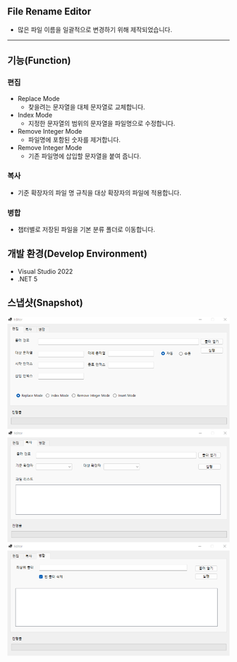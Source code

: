 ## File Rename Editor
* 많은 파일 이름을 일괄적으로 변경하기 위해 제작되었습니다.
  
<hr>

## 기능(Function)
### 편집
* Replace Mode
  * 찾을려는 문자열을 대체 문자열로 교체합니다.
* Index Mode
  * 지정한 문자열의 범위의 문자열을 파일명으로 수정합니다.
* Remove Integer Mode
  * 파일명에 포함된 숫자를 제거합니다.
* Remove Integer Mode
  * 기존 파일명에 삽입할 문자열을 붙여 줍니다.

### 복사
* 기준 확장자의 파일 명 규칙을 대상 확장자의 파일에 적용합니다. 

### 병합
* 챕터별로 저장된 파일을 기본 분류 폴더로 이동합니다.

## 개발 환경(Develop Environment)
* Visual Studio 2022
* .NET 5
  
## 스냅샷(Snapshot)
![Edit](./Img/Edit.png)
![Copy](./Img/Copy.png)
![Merge](./Img/Merge.png)



